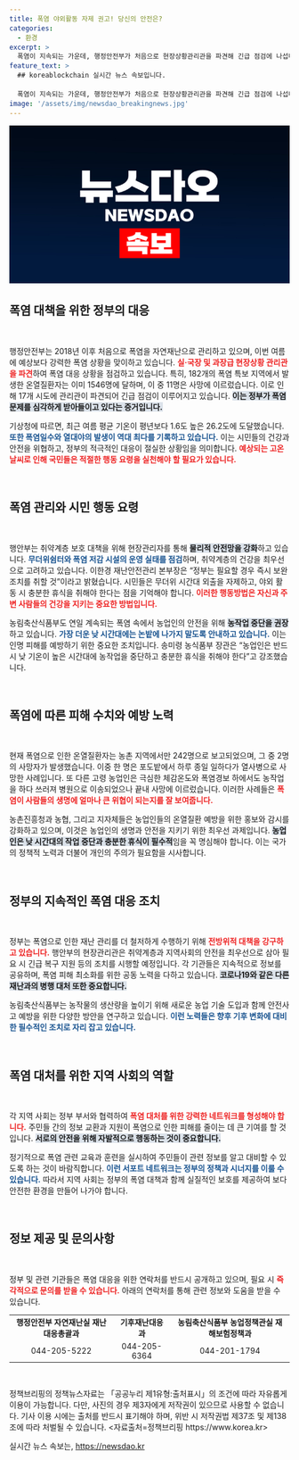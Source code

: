 ```yaml
---
title: 폭염 야외활동 자제 권고! 당신의 안전은?
categories:
  - 환경
excerpt: >
  폭염이 지속되는 가운데, 행정안전부가 처음으로 현장상황관리관을 파견해 긴급 점검에 나섭니다. 온열질환 피해가 속출하는 가운데, 정부는 취약계층 보호와 대처 방안을 강화할 방침입니다.
feature_text: >
  ## koreablockchain 실시간 뉴스 속보입니다.

  폭염이 지속되는 가운데, 행정안전부가 처음으로 현장상황관리관을 파견해 긴급 점검에 나섭니다. 온열질환 피해가 속출하는 가운데, 정부는 취약계층 보호와 대처 방안을 강화할 방침입니다.
image: '/assets/img/newsdao_breakingnews.jpg'
---
```


<p><img src="/assets/img/newsdao_breakingnews.jpg" alt="koreablockchain 속보" /></p>

<h2 data-ke-size="size26">폭염 대책을 위한 정부의 대응</h2>

<p data-ke-size="size16">&nbsp;</p>

<p>행정안전부는 2018년 이후 처음으로 폭염을 자연재난으로 관리하고 있으며, 이번 여름에 예상보다 강력한 폭염 상황을 맞이하고 있습니다. <b><span style="color: #ee2323;">실·국장 및 과장급 현장상황 관리관을 파견</span></b>하여 폭염 대응 상황을 점검하고 있습니다. 특히, 182개의 폭염 특보 지역에서 발생한 온열질환자는 이미 1546명에 달하며, 이 중 11명은 사망에 이르렀습니다. 이로 인해 17개 시도에 관리관이 파견되어 긴급 점검이 이루어지고 있습니다. <b><span style="background-color: #21538527;">이는 정부가 폭염 문제를 심각하게 받아들이고 있다는 증거입니다.</span></b></p>

<p>기상청에 따르면, 최근 여름 평균 기온이 평년보다 1.6도 높은 26.2도에 도달했습니다. <b><span style="color: #1a5490;">또한 폭염일수와 열대야의 발생이 역대 최다를 기록하고 있습니다.</span></b> 이는 시민들의 건강과 안전을 위협하고, 정부의 적극적인 대응이 절실한 상황임을 의미합니다. <b><span style="color: #ee2323;">예상되는 고온 날씨로 인해 국민들은 적절한 행동 요령을 실천해야 할 필요가 있습니다.</span></b></p>

<p data-ke-size="size16">&nbsp;</p>

<h2 data-ke-size="size26">폭염 관리와 시민 행동 요령</h2>

<p data-ke-size="size16">&nbsp;</p>

<p>행안부는 취약계층 보호 대책을 위해 현장관리자를 통해 <b><span style="background-color: #21538527;">물리적 안전망을 강화</span></b>하고 있습니다. <b><span style="color: #1a5490;">무더위쉼터와 폭염 저감 시설의 운영 실태를 점검</span></b>하며, 취약계층의 건강을 최우선으로 고려하고 있습니다. 이한경 재난안전관리 본부장은 “정부는 필요할 경우 즉시 보완 조치를 취할 것”이라고 밝혔습니다. 시민들은 무더위 시간대 외출을 자제하고, 야외 활동 시 충분한 휴식을 취해야 한다는 점을 기억해야 합니다. <b><span style="color: #ee2323;">이러한 행동방법은 자신과 주변 사람들의 건강을 지키는 중요한 방법입니다.</span></b></p>

<p>농림축산식품부도 연일 계속되는 폭염 속에서 농업인의 안전을 위해 <b><span style="background-color: #21538527;">농작업 중단을 권장</span></b>하고 있습니다. <b><span style="color: #1a5490;">가장 더운 낮 시간대에는 논밭에 나가지 말도록 안내하고 있습니다.</span></b> 이는 인명 피해를 예방하기 위한 중요한 조치입니다. 송미령 농식품부 장관은 “농업인은 반드시 낮 기온이 높은 시간대에 농작업을 중단하고 충분한 휴식을 취해야 한다”고 강조했습니다.</p>

<p data-ke-size="size16">&nbsp;</p>

<h2 data-ke-size="size26">폭염에 따른 피해 수치와 예방 노력</h2>

<p data-ke-size="size16">&nbsp;</p>

<p>현재 폭염으로 인한 온열질환자는 농촌 지역에서만 242명으로 보고되었으며, 그 중 2명의 사망자가 발생했습니다. 이중 한 명은 포도밭에서 하루 종일 일하다가 열사병으로 사망한 사례입니다. 또 다른 고령 농업인은 극심한 체감온도와 폭염경보 하에서도 농작업을 하다 쓰러져 병원으로 이송되었으나 끝내 사망에 이르렀습니다. 이러한 사례들은 <b><span style="color: #ee2323;">폭염이 사람들의 생명에 얼마나 큰 위협이 되는지를 잘 보여줍니다.</span></b></p>

<p>농촌진흥청과 농협, 그리고 지자체들은 농업인들의 온열질환 예방을 위한 홍보와 감시를 강화하고 있으며, 이것은 농업인의 생명과 안전을 지키기 위한 최우선 과제입니다. <b><span style="background-color: #21538527;">농업인은 낮 시간대의 작업 중단과 충분한 휴식이 필수적</span></b>임을 꼭 명심해야 합니다. 이는 국가의 정책적 노력과 더불어 개인의 주의가 필요함을 시사합니다.</p>

<p data-ke-size="size16">&nbsp;</p>

<h2 data-ke-size="size26">정부의 지속적인 폭염 대응 조치</h2>

<p data-ke-size="size16">&nbsp;</p>

<p>정부는 폭염으로 인한 재난 관리를 더 철저하게 수행하기 위해 <b><span style="color: #ee2323;">전방위적 대책을 강구하고 있습니다.</span></b> 행안부의 현장관리관은 취약계층과 지역사회의 안전을 최우선으로 삼아 필요 시 긴급 복구 지원 등의 조치를 시행할 예정입니다. 각 기관들은 지속적으로 정보를 공유하며, 폭염 피해 최소화를 위한 공동 노력을 다하고 있습니다. <b><span style="background-color: #21538527;">코로나19와 같은 다른 재난과의 병행 대처 또한 중요합니다.</span></b></p>

<p>농림축산식품부는 농작물의 생산량을 높이기 위해 새로운 농업 기술 도입과 함께 안전사고 예방을 위한 다양한 방안을 연구하고 있습니다. <b><span style="color: #1a5490;">이런 노력들은 향후 기후 변화에 대비한 필수적인 조치로 자리 잡고 있습니다.</span></b></p>

<p data-ke-size="size16">&nbsp;</p>

<h2 data-ke-size="size26">폭염 대처를 위한 지역 사회의 역할</h2>

<p data-ke-size="size16">&nbsp;</p>

<p>각 지역 사회는 정부 부서와 협력하여 <b><span style="color: #ee2323;">폭염 대처를 위한 강력한 네트워크를 형성해야 합니다.</span></b> 주민들 간의 정보 교환과 지원이 폭염으로 인한 피해를 줄이는 데 큰 기여를 할 것입니다. <b><span style="background-color: #21538527;">서로의 안전을 위해 자발적으로 행동하는 것이 중요합니다.</span></b></p>

<p>정기적으로 폭염 관련 교육과 훈련을 실시하여 주민들이 관련 정보를 알고 대비할 수 있도록 하는 것이 바람직합니다. <b><span style="color: #1a5490;">이런 서포트 네트워크는 정부의 정책과 시너지를 이룰 수 있습니다.</span></b> 따라서 지역 사회는 정부의 폭염 대책과 함께 실질적인 보호를 제공하여 보다 안전한 환경을 만들어 나가야 합니다.</p>

<p data-ke-size="size16">&nbsp;</p>

<h2 data-ke-size="size26">정보 제공 및 문의사항</h2>

<p data-ke-size="size16">&nbsp;</p>

<p>정부 및 관련 기관들은 폭염 대응을 위한 연락처를 반드시 공개하고 있으며, 필요 시 <b><span style="color: #ee2323;">즉각적으로 문의를 받을 수 있습니다.</span></b> 아래의 연락처를 통해 관련 정보와 도움을 받을 수 있습니다.</p>

<table>
<tr>
    <td style="text-align: center; height: 17px;"><b>행정안전부 자연재난실 재난대응총괄과</b></td>
    <td style="text-align: center; height: 17px;"><b>기후재난대응과</b></td>
    <td style="text-align: center; height: 17px;"><b>농림축산식품부 농업정책관실 재해보험정책과</b></td>
</tr>
<tr>
    <td style="text-align: center; height: 17px;">044-205-5222</td>
    <td style="text-align: center; height: 17px;">044-205-6364</td>
    <td style="text-align: center; height: 17px;">044-201-1794</td>
</tr>
</table>

<p data-ke-size="size16">&nbsp;</p>

<p>정책브리핑의 정책뉴스자료는 「공공누리 제1유형:출처표시」의 조건에 따라 자유롭게 이용이 가능합니다. 다만, 사진의 경우 제3자에게 저작권이 있으므로 사용할 수 없습니다. 기사 이용 시에는 출처를 반드시 표기해야 하며, 위반 시 저작권법 제37조 및 제138조에 따라 처벌될 수 있습니다. &lt;자료출처=정책브리핑 https://www.korea.kr></p>
실시간 뉴스 속보는, <a href="https://newsdao.kr" rel="dofollow">https://newsdao.kr</a>



